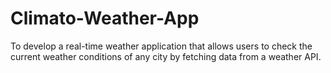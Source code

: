 # Climato-Weather-App
To develop a real-time weather application that allows users to check the current weather conditions of any city by fetching data from a weather API.
